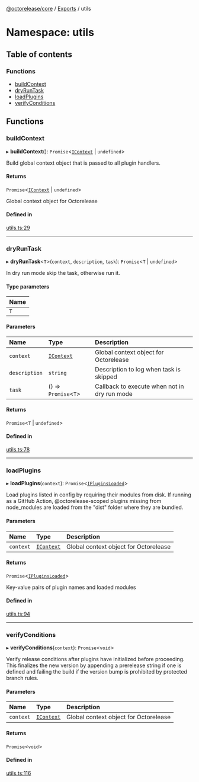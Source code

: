 [@octorelease/core](../README.md) / [Exports](../modules.md) / utils

# Namespace: utils

## Table of contents

### Functions

- [buildContext](utils.md#buildcontext)
- [dryRunTask](utils.md#dryruntask)
- [loadPlugins](utils.md#loadplugins)
- [verifyConditions](utils.md#verifyconditions)

## Functions

### buildContext

▸ **buildContext**(): `Promise`<[`IContext`](../interfaces/IContext.md) \| `undefined`\>

Build global context object that is passed to all plugin handlers.

#### Returns

`Promise`<[`IContext`](../interfaces/IContext.md) \| `undefined`\>

Global context object for Octorelease

#### Defined in

[utils.ts:29](https://github.com/t1m0thyj/octorelease/blob/11f83ae/packages/core/src/utils.ts#L29)

___

### dryRunTask

▸ **dryRunTask**<`T`\>(`context`, `description`, `task`): `Promise`<`T` \| `undefined`\>

In dry run mode skip the task, otherwise run it.

#### Type parameters

| Name |
| :------ |
| `T` |

#### Parameters

| Name | Type | Description |
| :------ | :------ | :------ |
| `context` | [`IContext`](../interfaces/IContext.md) | Global context object for Octorelease |
| `description` | `string` | Description to log when task is skipped |
| `task` | () => `Promise`<`T`\> | Callback to execute when not in dry run mode |

#### Returns

`Promise`<`T` \| `undefined`\>

#### Defined in

[utils.ts:78](https://github.com/t1m0thyj/octorelease/blob/11f83ae/packages/core/src/utils.ts#L78)

___

### loadPlugins

▸ **loadPlugins**(`context`): `Promise`<[`IPluginsLoaded`](../interfaces/IPluginsLoaded.md)\>

Load plugins listed in config by requiring their modules from disk.
If running as a GitHub Action, @octorelease-scoped plugins missing from
node_modules are loaded from the "dist" folder where they are bundled.

#### Parameters

| Name | Type | Description |
| :------ | :------ | :------ |
| `context` | [`IContext`](../interfaces/IContext.md) | Global context object for Octorelease |

#### Returns

`Promise`<[`IPluginsLoaded`](../interfaces/IPluginsLoaded.md)\>

Key-value pairs of plugin names and loaded modules

#### Defined in

[utils.ts:94](https://github.com/t1m0thyj/octorelease/blob/11f83ae/packages/core/src/utils.ts#L94)

___

### verifyConditions

▸ **verifyConditions**(`context`): `Promise`<`void`\>

Verify release conditions after plugins have initialized before proceeding.
This finalizes the new version by appending a prerelease string if one is
defined and failing the build if the version bump is prohibited by protected
branch rules.

#### Parameters

| Name | Type | Description |
| :------ | :------ | :------ |
| `context` | [`IContext`](../interfaces/IContext.md) | Global context object for Octorelease |

#### Returns

`Promise`<`void`\>

#### Defined in

[utils.ts:116](https://github.com/t1m0thyj/octorelease/blob/11f83ae/packages/core/src/utils.ts#L116)
